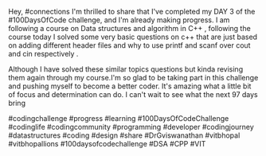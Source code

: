 Hey, #connections I'm thrilled to share that I've completed my DAY 3 of the #100DaysOfCode challenge, and I'm already making progress. I am following a course on Data structures and algorithm in C++ , following the course today I solved some very basic questions on c++ that are just based on adding different header files and why to use printf and scanf over cout and cin respectively .


Although I have solved these similar topics questions but kinda revising them again through my course.I'm so glad to be taking part in this challenge and pushing myself to become a better coder. It's amazing what a little bit of focus and determination can do. I can't wait to see what the next 97 days bring

#codingchallenge #progress #learning #100DaysOfCodeChallenge #codinglife #codingcommunity #programming #developer #codingjourney #datastructures #coding #design #share #DrGviswanathan #vitbhopal #vitbhopallions #100daysofcodechallenge
#DSA #CPP #VIT
    
